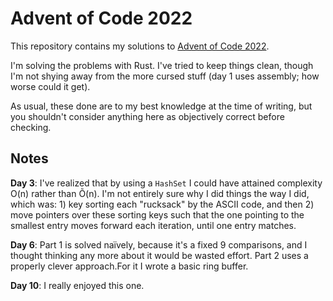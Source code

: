 # Advent of Code 2022

This repository contains my solutions to [Advent of Code 2022][aoc22].

I'm solving the problems with Rust. I've tried to keep things clean, though I'm not shying away from the more cursed stuff (day 1 uses assembly; how worse could it get).

As usual, these done are to my best knowledge at the time of writing, but you shouldn't consider anything here as objectively correct before checking.

## Notes

**Day 3**: I've realized that by using a `HashSet` I could have attained complexity O(n) rather than Õ(n). I'm not entirely sure why I did things the way I did, which was: 1) key sorting each "rucksack" by the ASCII code, and then 2) move pointers over these sorting keys such that the one pointing to the smallest entry moves forward each iteration, until one entry matches.

**Day 6**: Part 1 is solved naïvely, because it's a fixed 9 comparisons, and I thought thinking any more about it would be wasted effort. Part 2 uses a properly clever approach.For it I wrote a basic ring buffer.

**Day 10**: I really enjoyed this one.

[aoc22]: https://adventofcode.com/2022/
